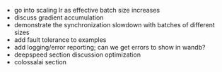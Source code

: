 - go into scaling lr as effective batch size increases
- discuss gradient accumulation
- demonstrate the synchronization slowdown with batches of different sizes
- add fault tolerance to examples
- add logging/error reporting; can we get errors to show in wandb?
- deepspeed section discussion optimization
- colossalai section
